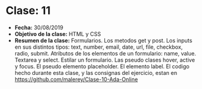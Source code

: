 # Clase: 11
* **Fecha:** 30/08/2019
* **Objetivo de la clase:** HTML y CSS
* **Resumen de la clase:**
Formularios. Los metodos get y post. Los inputs en sus distintos tipos: text, number, email, date, url, file, checkbox, radio, submit. Atributos de los elementos de un formulario: name, value. Textarea y select. Estilar un formulario. Las pseudo clases hover, active y focus. El pseudo elemento placeholder. El elemento label. El codigo hecho durante esta clase, y las consignas del ejercicio, estan en https://github.com/malerey/Clase-10-Ada-Online